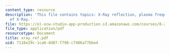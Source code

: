 ```yaml
---
content_type: resource
description: 'This file contains topics: X-Ray reflection, plasma frequency and frequency
  of X-Ray.'
file: https://ol-ocw-studio-app-production.s3.amazonaws.com/courses/8-282j-introduction-to-astronomy-spring-2006/7116e29c1ca6dd07f798c7486a77bbe4_xray_ref.pdf
file_type: application/pdf
resourcetype: Document
title: xray_ref.pdf
uid: 7116e29c-1ca6-dd07-f798-c7486a77bbe4
---
```

